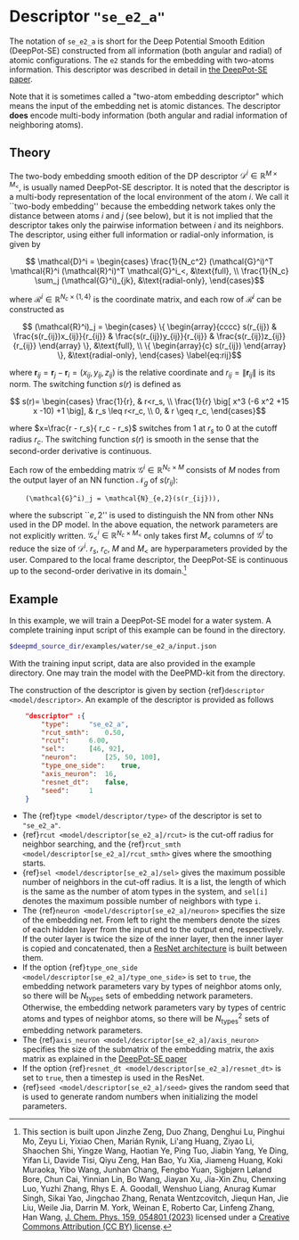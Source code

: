 # Descriptor `"se_e2_a"`

The notation of `se_e2_a` is short for the Deep Potential Smooth Edition (DeepPot-SE) constructed from all information (both angular and radial) of atomic configurations. The `e2` stands for the embedding with two-atoms information. This descriptor was described in detail in [the DeepPot-SE paper](https://arxiv.org/abs/1805.09003).

Note that it is sometimes called a "two-atom embedding descriptor" which means the input of the embedding net is atomic distances. The descriptor **does** encode multi-body information (both angular and radial information of neighboring atoms).

## Theory

The two-body embedding smooth edition of the DP descriptor $\mathcal{D}^i \in \mathbb{R}^{M \times M_{<}}$, is usually named DeepPot-SE descriptor.
It is noted that the descriptor is a multi-body representation of the local environment of the atom $i$.
We call it ``two-body embedding'' because the embedding network takes only the distance between atoms $i$ and $j$ (see below), but it is not implied that the descriptor takes only the pairwise information between $i$ and its neighbors.
The descriptor, using either full information or radial-only information, is given by

```math
    \mathcal{D}^i =
    \begin{cases}
    \frac{1}{N_c^2} (\mathcal{G}^i)^T \mathcal{R}^i (\mathcal{R}^i)^T \mathcal{G}^i_<, &\text{full}, \\
    \frac{1}{N_c} \sum_j (\mathcal{G}^i)_{jk}, &\text{radial-only},
    \end{cases}
```

where $\mathcal{R}^i \in \mathbb{R}^{N_c \times \{1,4\}}$ is the coordinate matrix, and each row of $\mathcal{R}^i$ can be constructed as

```math
    (\mathcal{R}^i)_j =
    \begin{cases}
    \{
    \begin{array}{cccc}
    s(r_{ij}) & \frac{s(r_{ij})x_{ij}}{r_{ij}} & \frac{s(r_{ij})y_{ij}}{r_{ij}} & \frac{s(r_{ij})z_{ij}}{r_{ij}}
    \end{array}
    \}, &\text{full},  \\
    \{
    \begin{array}{c}
    s(r_{ij})
    \end{array}
    \}, &\text{radial-only},
    \end{cases}
    \label{eq:rij}
```

where $\boldsymbol{r}_{ij}=\boldsymbol{r}_j-\boldsymbol{r}_i = (x_{ij}, y_{ij}, z_{ij})$ is the relative coordinate and $r_{ij}=\lVert \boldsymbol{r}_{ij} \lVert$ is its norm. The switching function $s(r)$ is defined as

```math
    s(r)=
    \begin{cases}
    \frac{1}{r}, & r<r_s, \\
    \frac{1}{r} \big[ x^3 (-6 x^2 +15 x -10) +1 \big], & r_s \leq r<r_c, \\
    0, & r \geq r_c,
    \end{cases}
```

where $x=\frac{r - r_s}{ r_c - r_s}$  switches from 1 at $r_s$ to 0 at the cutoff radius $r_c$.
The switching function $s(r)$ is smooth in the sense that the second-order derivative is continuous.

Each row of the embedding matrix  $\mathcal{G}^i \in \mathbb{R}^{N_c \times M}$ consists of $M$ nodes from the output layer of an NN function $\mathcal{N}_g$ of $s(r_{ij})$:

```
    (\mathcal{G}^i)_j = \mathcal{N}_{e,2}(s(r_{ij})),
```

where the subscript ``$e,2$'' is used to distinguish the NN from other NNs used in the DP model.
In the above equation, the network parameters are not explicitly written.
$\mathcal{G}^i_< \in \mathbb{R}^{N_c \times M_<}$ only takes first $M_<$ columns of $\mathcal{G}^i$ to reduce the size of $\mathcal D^i$.
$r_s$, $r_c$, $M$ and $M_<$ are hyperparameters provided by the user.
Compared to the local frame descriptor, the DeepPot-SE is continuous up to the second-order derivative in its domain.[^1]

[^1]: This section is built upon Jinzhe Zeng, Duo Zhang, Denghui Lu, Pinghui Mo, Zeyu Li, Yixiao Chen,  Marián Rynik, Li'ang Huang, Ziyao Li, Shaochen Shi, Yingze Wang, Haotian Ye, Ping Tuo, Jiabin Yang, Ye Ding, Yifan Li, Davide Tisi, Qiyu Zeng, Han Bao, Yu Xia, Jiameng Huang, Koki Muraoka, Yibo Wang, Junhan Chang, Fengbo Yuan, Sigbjørn Løland Bore, Chun Cai, Yinnian Lin, Bo Wang, Jiayan Xu, Jia-Xin Zhu, Chenxing Luo, Yuzhi Zhang, Rhys E. A. Goodall, Wenshuo Liang, Anurag Kumar Singh, Sikai Yao, Jingchao Zhang, Renata Wentzcovitch, Jiequn Han, Jie Liu, Weile Jia, Darrin M. York, Weinan E, Roberto Car, Linfeng Zhang, Han Wang, [J. Chem. Phys. 159, 054801 (2023)](https://doi.org/10.1063/5.0155600) licensed under a [Creative Commons Attribution (CC BY) license](http://creativecommons.org/licenses/by/4.0/).

## Example

In this example, we will train a DeepPot-SE model for a water system.  A complete training input script of this example can be found in the directory.
```bash
$deepmd_source_dir/examples/water/se_e2_a/input.json
```
With the training input script, data are also provided in the example directory. One may train the model with the DeePMD-kit from the directory.

The construction of the descriptor is given by section {ref}`descriptor <model/descriptor>`. An example of the descriptor is provided as follows
```json
	"descriptor" :{
	    "type":		"se_e2_a",
	    "rcut_smth":	0.50,
	    "rcut":		6.00,
	    "sel":		[46, 92],
	    "neuron":		[25, 50, 100],
	    "type_one_side":	true,
	    "axis_neuron":	16,
	    "resnet_dt":	false,
	    "seed":		1
	}
```
* The {ref}`type <model/descriptor/type>` of the descriptor is set to `"se_e2_a"`.
* {ref}`rcut <model/descriptor[se_e2_a]/rcut>` is the cut-off radius for neighbor searching, and the {ref}`rcut_smth <model/descriptor[se_e2_a]/rcut_smth>` gives where the smoothing starts.
* {ref}`sel <model/descriptor[se_e2_a]/sel>` gives the maximum possible number of neighbors in the cut-off radius. It is a list, the length of which is the same as the number of atom types in the system, and `sel[i]` denotes the maximum possible number of neighbors with type `i`.
* The {ref}`neuron <model/descriptor[se_e2_a]/neuron>` specifies the size of the embedding net. From left to right the members denote the sizes of each hidden layer from the input end to the output end, respectively. If the outer layer is twice the size of the inner layer, then the inner layer is copied and concatenated, then a [ResNet architecture](https://arxiv.org/abs/1512.03385) is built between them.
* If the option {ref}`type_one_side <model/descriptor[se_e2_a]/type_one_side>` is set to `true`, the embedding network parameters vary by types of neighbor atoms only, so there will be $N_\text{types}$ sets of embedding network parameters. Otherwise, the embedding network parameters vary by types of centric atoms and types of neighbor atoms, so there will be $N_\text{types}^2$ sets of embedding network parameters.
* The {ref}`axis_neuron <model/descriptor[se_e2_a]/axis_neuron>` specifies the size of the submatrix of the embedding matrix, the axis matrix as explained in the [DeepPot-SE paper](https://arxiv.org/abs/1805.09003)
* If the option {ref}`resnet_dt <model/descriptor[se_e2_a]/resnet_dt>` is set to `true`, then a timestep is used in the ResNet.
* {ref}`seed <model/descriptor[se_e2_a]/seed>` gives the random seed that is used to generate random numbers when initializing the model parameters.
